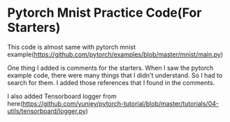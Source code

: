 # Pytorch Mnist Practice Code(For Starters)
This code is almost same with pytorch mnist example(https://github.com/pytorch/examples/blob/master/mnist/main.py)

One thing I added is comments for the starters. When I saw the pytorch example code, there were many things that I didn't understand. So I had to search for them. I added those references that I found in the comments.  

I also added Tensorboard logger from here(https://github.com/yunjey/pytorch-tutorial/blob/master/tutorials/04-utils/tensorboard/logger.py)



